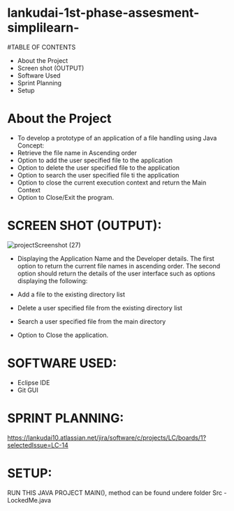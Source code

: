 # lankudai-1st-phase-assesment-simplilearn-

#TABLE OF CONTENTS
- About the Project
- Screen shot (OUTPUT)
- Software Used
- Sprint Planning
- Setup

# About the Project
- To develop a prototype of an application of a file handling using Java Concept:
- Retrieve the file name in Ascending order
- Option to add the user specified file to the application
- Option to delete the user specified file to the application
- Option to search the user specified file ti the application
- Option to close the current execution context and return the Main Context
- Option to Close/Exit the program.

# SCREEN SHOT (OUTPUT):

![projectScreenshot (27)](https://user-images.githubusercontent.com/110302992/182826211-43556ec4-facb-4749-9aa0-270f041361b4.png)
- Displaying the Application Name and the Developer details.
The first option to return the current file names in ascending order.
The second option should return the details of the user interface such as options displaying the following:

- Add a file to the existing directory list
- Delete a user specified file from the existing directory list
- Search a user specified file from the main directory
- Option to Close the application.

# SOFTWARE USED:
- Eclipse IDE
- Git GUI

# SPRINT PLANNING:
https://lankudai10.atlassian.net/jira/software/c/projects/LC/boards/1?selectedIssue=LC-14


# SETUP:
 RUN THIS JAVA PROJECT
 MAIN(), method can be found undere folder Src - LockedMe.java
